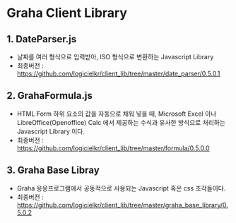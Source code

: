 # Graha Client Library

## 1. DateParser.js

- 날짜를 여러 형식으로 입력받아, ISO 형식으로 변환하는 Javascript Library
- 최종버전 : https://github.com/logicielkr/client_lib/tree/master/date_parser/0.5.0.1

## 2. GrahaFormula.js

- HTML Form 하위 요소의 값을 자동으로 채워 넣을 때, Microsoft Excel 이나 LibreOffice(Openoffice) Calc 에서 제공하는 수식과 유사한 방식으로 처리하는 Javascript Library 이다.
- 최종버전 : https://github.com/logicielkr/client_lib/tree/master/formula/0.5.0.0

## 3. Graha Base Libray

- Graha 응응프로그램에서 공동적으로 사용되는 Javascript 혹은 css 조각들이다.
- 최종버전 : https://github.com/logicielkr/client_lib/tree/master/graha_base_library/0.5.0.2
